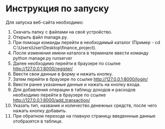 # Инструкция по запуску
Для запуска веб-сайта необходимо:
   1. Скачать папку с файлами на своё устройство.
   2. Открыть файл manage.py.
   3. При помощи команды перейти в необходимый каталог (Пример - cd C:\Users\User\Desktop\finance_project).
   4. После изменения имени каталога в терминале ввести команду python manage.py runserver
   5. Далее необходимо перейти в браузере по ссылке http://127.0.0.1:8000/register/
   6. Ввести свои данные в форму и нажать кнопку.
   7. Затем перейти в браузере по ссылке http://127.0.0.1:8000/login/
   8. Ввести ранее указанные данные и нажать на кнопку входа.
   9. Для добавления операции в таблицу доходов и расходов необходимо перейти в браузере по ссылке http://127.0.0.1:8000/add_transaction/
   10. Указать тип, название и количество денежных средств, после чего нажать кнопку добавить.
   11. При обратном переходе на главную страницу введеннные данные отобразятся в таблице.
